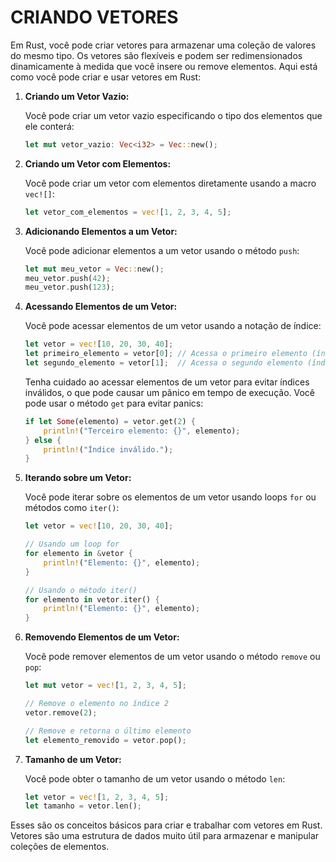 # CRIANDO VETORES
Em Rust, você pode criar vetores para armazenar uma coleção de valores do mesmo tipo. Os vetores são flexíveis e podem ser redimensionados dinamicamente à medida que você insere ou remove elementos. Aqui está como você pode criar e usar vetores em Rust:

1. **Criando um Vetor Vazio:**
   
   Você pode criar um vetor vazio especificando o tipo dos elementos que ele conterá:

   ```rust
   let mut vetor_vazio: Vec<i32> = Vec::new();
   ```

2. **Criando um Vetor com Elementos:**
   
   Você pode criar um vetor com elementos diretamente usando a macro `vec![]`:

   ```rust
   let vetor_com_elementos = vec![1, 2, 3, 4, 5];
   ```

3. **Adicionando Elementos a um Vetor:**
   
   Você pode adicionar elementos a um vetor usando o método `push`:

   ```rust
   let mut meu_vetor = Vec::new();
   meu_vetor.push(42);
   meu_vetor.push(123);
   ```

4. **Acessando Elementos de um Vetor:**
   
   Você pode acessar elementos de um vetor usando a notação de índice:

   ```rust
   let vetor = vec![10, 20, 30, 40];
   let primeiro_elemento = vetor[0]; // Acessa o primeiro elemento (índice 0)
   let segundo_elemento = vetor[1];  // Acessa o segundo elemento (índice 1)
   ```

   Tenha cuidado ao acessar elementos de um vetor para evitar índices inválidos, o que pode causar um pânico em tempo de execução. Você pode usar o método `get` para evitar panics:

   ```rust
   if let Some(elemento) = vetor.get(2) {
       println!("Terceiro elemento: {}", elemento);
   } else {
       println!("Índice inválido.");
   }
   ```

5. **Iterando sobre um Vetor:**
   
   Você pode iterar sobre os elementos de um vetor usando loops `for` ou métodos como `iter()`:

   ```rust
   let vetor = vec![10, 20, 30, 40];
   
   // Usando um loop for
   for elemento in &vetor {
       println!("Elemento: {}", elemento);
   }
   
   // Usando o método iter()
   for elemento in vetor.iter() {
       println!("Elemento: {}", elemento);
   }
   ```

6. **Removendo Elementos de um Vetor:**
   
   Você pode remover elementos de um vetor usando o método `remove` ou `pop`:

   ```rust
   let mut vetor = vec![1, 2, 3, 4, 5];
   
   // Remove o elemento no índice 2
   vetor.remove(2);
   
   // Remove e retorna o último elemento
   let elemento_removido = vetor.pop();
   ```

7. **Tamanho de um Vetor:**

   Você pode obter o tamanho de um vetor usando o método `len`:

   ```rust
   let vetor = vec![1, 2, 3, 4, 5];
   let tamanho = vetor.len();
   ```

Esses são os conceitos básicos para criar e trabalhar com vetores em Rust. Vetores são uma estrutura de dados muito útil para armazenar e manipular coleções de elementos.